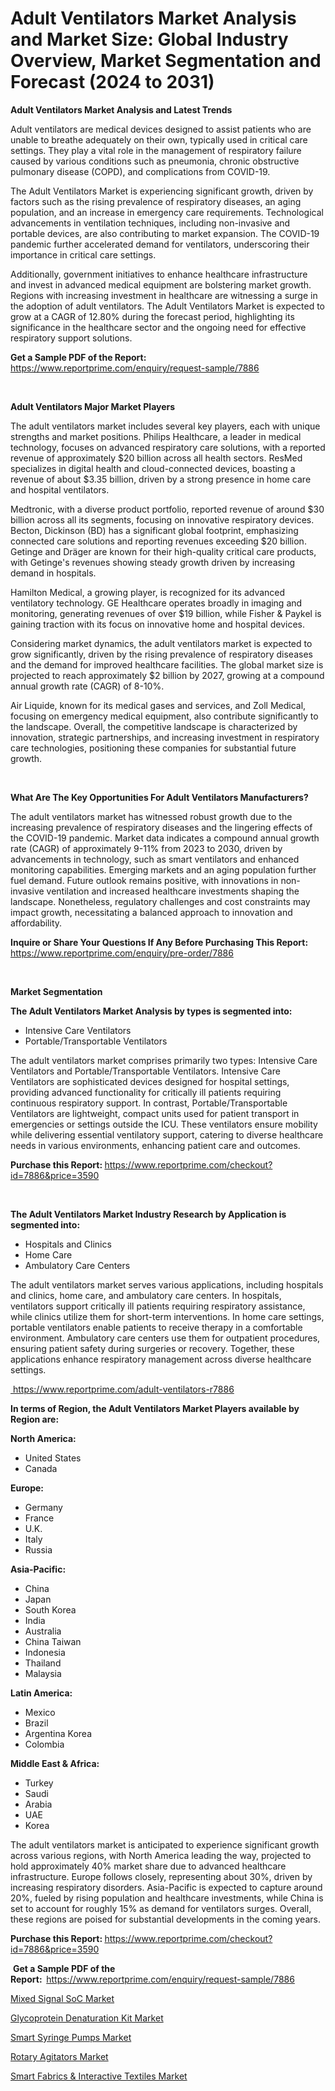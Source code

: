 <p><h1>Adult Ventilators Market Analysis and Market Size: Global Industry Overview, Market Segmentation and Forecast (2024 to 2031)</h1></p><p><strong>Adult Ventilators Market Analysis and Latest Trends</strong></p>
<p><p>Adult ventilators are medical devices designed to assist patients who are unable to breathe adequately on their own, typically used in critical care settings. They play a vital role in the management of respiratory failure caused by various conditions such as pneumonia, chronic obstructive pulmonary disease (COPD), and complications from COVID-19.</p><p>The Adult Ventilators Market is experiencing significant growth, driven by factors such as the rising prevalence of respiratory diseases, an aging population, and an increase in emergency care requirements. Technological advancements in ventilation techniques, including non-invasive and portable devices, are also contributing to market expansion. The COVID-19 pandemic further accelerated demand for ventilators, underscoring their importance in critical care settings.</p><p>Additionally, government initiatives to enhance healthcare infrastructure and invest in advanced medical equipment are bolstering market growth. Regions with increasing investment in healthcare are witnessing a surge in the adoption of adult ventilators. The Adult Ventilators Market is expected to grow at a CAGR of 12.80% during the forecast period, highlighting its significance in the healthcare sector and the ongoing need for effective respiratory support solutions.</p></p>
<p><strong>Get a Sample PDF of the Report:&nbsp;</strong> <a href="https://www.reportprime.com/enquiry/request-sample/7886">https://www.reportprime.com/enquiry/request-sample/7886</a></p>
<p>&nbsp;</p>
<p><strong>Adult Ventilators Major Market Players</strong></p>
<p><p>The adult ventilators market includes several key players, each with unique strengths and market positions. Philips Healthcare, a leader in medical technology, focuses on advanced respiratory care solutions, with a reported revenue of approximately $20 billion across all health sectors. ResMed specializes in digital health and cloud-connected devices, boasting a revenue of about $3.35 billion, driven by a strong presence in home care and hospital ventilators.</p><p>Medtronic, with a diverse product portfolio, reported revenue of around $30 billion across all its segments, focusing on innovative respiratory devices. Becton, Dickinson (BD) has a significant global footprint, emphasizing connected care solutions and reporting revenues exceeding $20 billion. Getinge and Dräger are known for their high-quality critical care products, with Getinge's revenues showing steady growth driven by increasing demand in hospitals.</p><p>Hamilton Medical, a growing player, is recognized for its advanced ventilatory technology. GE Healthcare operates broadly in imaging and monitoring, generating revenues of over $19 billion, while Fisher & Paykel is gaining traction with its focus on innovative home and hospital devices.</p><p>Considering market dynamics, the adult ventilators market is expected to grow significantly, driven by the rising prevalence of respiratory diseases and the demand for improved healthcare facilities. The global market size is projected to reach approximately $2 billion by 2027, growing at a compound annual growth rate (CAGR) of 8-10%.</p><p>Air Liquide, known for its medical gases and services, and Zoll Medical, focusing on emergency medical equipment, also contribute significantly to the landscape. Overall, the competitive landscape is characterized by innovation, strategic partnerships, and increasing investment in respiratory care technologies, positioning these companies for substantial future growth.</p></p>
<p>&nbsp;</p>
<p><strong>What Are The Key Opportunities For Adult Ventilators Manufacturers?</strong></p>
<p><p>The adult ventilators market has witnessed robust growth due to the increasing prevalence of respiratory diseases and the lingering effects of the COVID-19 pandemic. Market data indicates a compound annual growth rate (CAGR) of approximately 9-11% from 2023 to 2030, driven by advancements in technology, such as smart ventilators and enhanced monitoring capabilities. Emerging markets and an aging population further fuel demand. Future outlook remains positive, with innovations in non-invasive ventilation and increased healthcare investments shaping the landscape. Nonetheless, regulatory challenges and cost constraints may impact growth, necessitating a balanced approach to innovation and affordability.</p></p>
<p><strong>Inquire or Share Your Questions If Any Before Purchasing This Report:</strong> <a href="https://www.reportprime.com/enquiry/pre-order/7886">https://www.reportprime.com/enquiry/pre-order/7886</a></p>
<p>&nbsp;</p>
<p><strong>Market Segmentation</strong></p>
<p><strong>The Adult Ventilators Market Analysis by types is segmented into:</strong></p>
<p><ul><li>Intensive Care Ventilators</li><li>Portable/Transportable Ventilators</li></ul></p>
<p><p>The adult ventilators market comprises primarily two types: Intensive Care Ventilators and Portable/Transportable Ventilators. Intensive Care Ventilators are sophisticated devices designed for hospital settings, providing advanced functionality for critically ill patients requiring continuous respiratory support. In contrast, Portable/Transportable Ventilators are lightweight, compact units used for patient transport in emergencies or settings outside the ICU. These ventilators ensure mobility while delivering essential ventilatory support, catering to diverse healthcare needs in various environments, enhancing patient care and outcomes.</p></p>
<p><strong>Purchase this Report:&nbsp;</strong><a href="https://www.reportprime.com/checkout?id=7886&price=3590">https://www.reportprime.com/checkout?id=7886&price=3590</a></p>
<p>&nbsp;</p>
<p><strong>The Adult Ventilators Market Industry Research by Application is segmented into:</strong></p>
<p><ul><li>Hospitals and Clinics</li><li>Home Care</li><li>Ambulatory Care Centers</li></ul></p>
<p><p>The adult ventilators market serves various applications, including hospitals and clinics, home care, and ambulatory care centers. In hospitals, ventilators support critically ill patients requiring respiratory assistance, while clinics utilize them for short-term interventions. In home care settings, portable ventilators enable patients to receive therapy in a comfortable environment. Ambulatory care centers use them for outpatient procedures, ensuring patient safety during surgeries or recovery. Together, these applications enhance respiratory management across diverse healthcare settings.</p></p>
<p><a href="https://www.reportprime.com/adult-ventilators-r7886">&nbsp;https://www.reportprime.com/adult-ventilators-r7886</a></p>
<p><strong>In terms of Region, the Adult Ventilators Market Players available by Region are:</strong></p>
<p>
    <p> <strong> North America: </strong>
        <ul>
            <li>United States</li>
            <li>Canada</li>
        </ul>
        </p> 
    <p> <strong> Europe: </strong>
        <ul>
            <li>Germany</li>
            <li>France</li>
            <li>U.K.</li>
            <li>Italy</li>
            <li>Russia</li>
        </ul>
        </p> 
    <p> <strong> Asia-Pacific: </strong>
        <ul>
            <li>China</li>
            <li>Japan</li>
            <li>South Korea</li>
            <li>India</li>
            <li>Australia</li>
            <li>China Taiwan</li>
            <li>Indonesia</li>
            <li>Thailand</li>
            <li>Malaysia</li>
        </ul>
        </p> 
    <p> <strong> Latin America: </strong>
        <ul>
            <li>Mexico</li>
            <li>Brazil</li>
            <li>Argentina Korea</li>
            <li>Colombia</li>
        </ul>
        </p> 
    <p> <strong> Middle East & Africa: </strong>
        <ul>
            <li>Turkey</li>
            <li>Saudi</li>
            <li>Arabia</li>
            <li>UAE</li>
            <li>Korea</li>
        </ul>
    </p>
    </p>
<p><p>The adult ventilators market is anticipated to experience significant growth across various regions, with North America leading the way, projected to hold approximately 40% market share due to advanced healthcare infrastructure. Europe follows closely, representing about 30%, driven by increasing respiratory disorders. Asia-Pacific is expected to capture around 20%, fueled by rising population and healthcare investments, while China is set to account for roughly 15% as demand for ventilators surges. Overall, these regions are poised for substantial developments in the coming years.</p></p>
<p><strong>Purchase this Report: </strong><a href="https://www.reportprime.com/checkout?id=7886&price=3590">https://www.reportprime.com/checkout?id=7886&price=3590</a></p>
<p>&nbsp;<strong>Get a Sample PDF of the Report:&nbsp;&nbsp;</strong><a href="https://www.reportprime.com/enquiry/request-sample/7886">https://www.reportprime.com/enquiry/request-sample/7886</a></p>
<p><strong></strong></p>
<p><p><a href="https://www.linkedin.com/pulse/global-mixed-signal-soc-market-trends-innovations-forward-looking-aboge?trackingId=uCwGI75%2FRwi3cj43%2B6pnkg%3D%3D">Mixed Signal SoC Market</a></p><p><a href="https://medium.com/@nyahmertz1928/glycoprotein-denaturation-kit-market-a-global-and-regional-analysis-2024-2031-35db505591af">Glycoprotein Denaturation Kit Market</a></p><p><a href="https://www.linkedin.com/pulse/smart-syringe-pumps-market-share-size-trends-industry-analysis-ugjqf?trackingId=xoH4gcpPQmGZgJcz1QANEQ%3D%3D">Smart Syringe Pumps Market</a></p><p><a href="https://medium.com/@anthony.gray09986/what-are-the-growth-drivers-in-rotary-agitators-market-5da2b1e97227">Rotary Agitators Market</a></p><p><a href="https://issuu.com/reportprime-2/docs/smart-fabrics-interactive-textiles-_8dbdaaf8f9adc2">Smart Fabrics & Interactive Textiles Market</a></p></p>